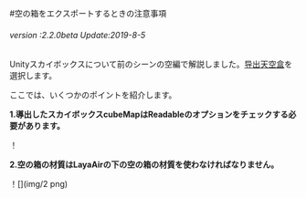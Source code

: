 #空の箱をエクスポートするときの注意事項

###### *version :2.2.0beta   Update:2019-8-5*

Unityスカイボックスについて前のシーンの空編で解説しました。[导出天空盒](https://ldc2.layabox.com/doc/?nav=zh-as-4-4-2)を選択します。

ここでは、いくつかのポイントを紹介します。

**1.導出したスカイボックスcubeMapはReadableのオプションをチェックする必要があります。**

！[](img/1.png)<br/>



**2.空の箱の材質はLayaAirの下の空の箱の材質を使わなければなりません。**

！[](img/2 png)<br/>